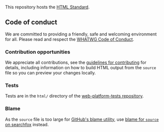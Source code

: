 This repository hosts the [HTML Standard](https://html.spec.whatwg.org/).

## Code of conduct

We are committed to providing a friendly, safe and welcoming environment for all. Please read and respect the [WHATWG Code of Conduct](https://whatwg.org/code-of-conduct).

### Contribution opportunities

We appreciate all contributions, see the [guidelines for contributing](CONTRIBUTING.md) for details, including information on how to build HTML output from the `source` file so you can preview your changes locally.

### Tests

Tests are in the `html/` directory of the [web-platform-tests repository](https://github.com/web-platform-tests/wpt).

### Blame

As the `source` file is too large for [GitHub's blame utility](https://help.github.com/articles/tracing-changes-in-a-file/), use [blame for `source` on searchfox](https://searchfox.org/whatwg-html/source/source) instead.
